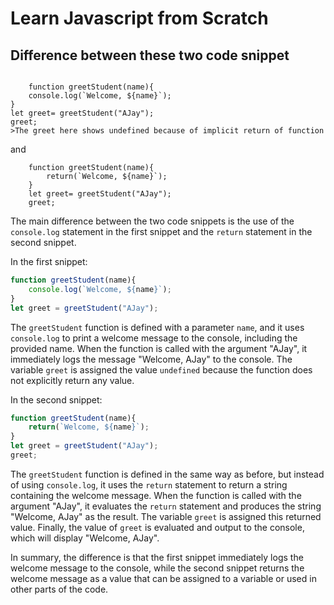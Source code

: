 # Learn Javascript from Scratch

## Difference between these two code snippet        
```

    function greetStudent(name){
    console.log(`Welcome, ${name}`);
}
let greet= greetStudent("AJay");
greet;
>The greet here shows undefined because of implicit return of function
```
and 
```
    function greetStudent(name){
        return(`Welcome, ${name}`);
    }
    let greet= greetStudent("AJay");
    greet;
```

The main difference between the two code snippets is the use of the `console.log` statement in the first snippet and the `return` statement in the second snippet.

In the first snippet:
```javascript
function greetStudent(name){
    console.log(`Welcome, ${name}`);
}
let greet = greetStudent("AJay");
```
The `greetStudent` function is defined with a parameter `name`, and it uses `console.log` to print a welcome message to the console, including the provided name. When the function is called with the argument "AJay", it immediately logs the message "Welcome, AJay" to the console. The variable `greet` is assigned the value `undefined` because the function does not explicitly return any value.

In the second snippet:
```javascript
function greetStudent(name){
    return(`Welcome, ${name}`);
}
let greet = greetStudent("AJay");
greet;
```
The `greetStudent` function is defined in the same way as before, but instead of using `console.log`, it uses the `return` statement to return a string containing the welcome message. When the function is called with the argument "AJay", it evaluates the `return` statement and produces the string "Welcome, AJay" as the result. The variable `greet` is assigned this returned value. Finally, the value of `greet` is evaluated and output to the console, which will display "Welcome, AJay".

In summary, the difference is that the first snippet immediately logs the welcome message to the console, while the second snippet returns the welcome message as a value that can be assigned to a variable or used in other parts of the code.
